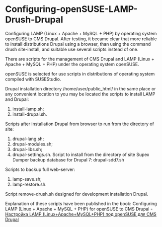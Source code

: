 # Configuring-openSUSE-LAMP-Drush-Drupal
Configuring LAMP (Linux + Apache + MySQL + PHP) by operating system openSUSE to CMS Drupal. After testing, it became clear that more reliable to install distributions Drupal using a browser, than using the command drush site-install, and suitable use several scripts instead of one.

There are scripts for the management of CMS Drupal and LAMP (Linux + Apache + MySQL + PHP) under the operating system openSUSE. 

openSUSE is selected for use scripts in distributions of operating system compiled with SUSEStudio.

Drupal installation directory /home/user/public_html/ in the same place or any convenient location to you may be located the scripts to install LAMP and Drupal:
1. install-lamp.sh;
2. install-drupal.sh.

Scripts after installation Drupal from browser to run from the directory of site:
1. drupal-lang.sh;
2. drupal-modules.sh;
3. drupal-libs.sh;
4. drupal-settings.sh.
Script to install from the directory of site Supex Dumper backup database for Drupal 7:
drupal-sdd7.sh

Scripts to backup full web-server:
1. lamp-save.sh;
2. lamp-restore.sh.

Script remove-drush.sh designed for development installation Drupal.

Explanation of these scripts have been published in the book: Configuring LAMP (Linux + Apache + MySQL + PHP) for openSUSE to CMS Drupal - <a href="https://www.lap-publishing.com/catalog/details/store/fr/book/978-3-659-59361-1/Настройка-lamp-linux+apache+mysql+php-под-opensuse-для-cms-drupal" target="_blank">Настройка LAMP (Linux+Apache+MySQL+PHP) под openSUSE для CMS Drupal</a>
